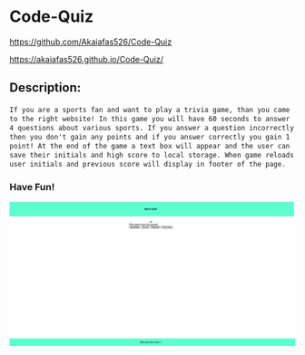 # Code-Quiz

https://github.com/Akaiafas526/Code-Quiz

https://akaiafas526.github.io/Code-Quiz/

## Description:

    If you are a sports fan and want to play a trivia game, than you came to the right website! In this game you will have 60 seconds to answer 4 questions about various sports. If you answer a question incorrectly then you don't gain any points and if you answer correctly you gain 1 point! At the end of the game a text box will appear and the user can save their initials and high score to local storage. When game reloads user initials and previous score will display in footer of the page.

### Have Fun!

![This is an image](/assets/images/sports_quiz.png)